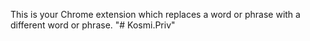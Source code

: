 This is your Chrome extension which replaces a word or phrase with a different word or phrase. "# Kosmi.Priv" 
